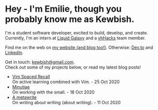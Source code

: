 # Hey - I'm Emilie, though you probably know me as Kewbish. 
I'm a student software developer, excited to build, develop, and create. Currently, I'm an intern at [Liquid Galaxy](https://liquidgalaxy.eu) and a [vhHacks](https://vhhacks.ca) team member.

Find me on the web on [my website (and blog too!)](https://kewbish.github.io/). Otherwise: [Dev.to](https://dev.to/kewbish) and [LinkedIn](https://www.linkedin.com/in/kewbish/).

Get in touch: [kewbish@gmail.com](mailto:kewbish@gmail.com).  
Check out some of my projects below, or read my latest blog posts!

<!--bp-->
- [Vim Spaced Recall](https://kewbi.sh/blog/posts/201025/)  
On active learning combined with Vim. - 25 Oct 2020
- [Minutiae](https://kewbi.sh/blog/posts/201018/)  
On working with the small. - 18 Oct 2020
- [A metawrite](https://kewbi.sh/blog/posts/201011/)  
On writing about writing (about writing). - 11 Oct 2020
